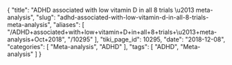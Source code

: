 {
    "title": "ADHD associated with low vitamin D in all 8 trials \u2013 meta-analysis",
    "slug": "adhd-associated-with-low-vitamin-d-in-all-8-trials-meta-analysis",
    "aliases": [
        "/ADHD+associated+with+low+vitamin+D+in+all+8+trials+\u2013+meta-analysis+Oct+2018",
        "/10295"
    ],
    "tiki_page_id": 10295,
    "date": "2018-12-08",
    "categories": [
        "Meta-analysis",
        "ADHD"
    ],
    "tags": [
        "ADHD",
        "Meta-analysis"
    ]
}